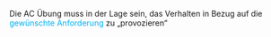 Die AC Übung muss in der Lage sein, das Verhalten in Bezug auf die <span style="color:rgb(0, 176, 240)">gewünschte Anforderung</span> zu „provozieren“